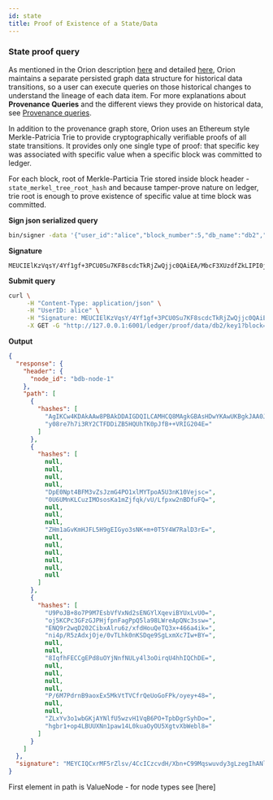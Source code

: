 ```yaml
---
id: state
title: Proof of Existence of a State/Data
---
```


### State proof query

As mentioned in the Orion description [here](../../../introduction) and detailed [here](../../../architecture-and-design/provenance-data), Orion maintains a separate persisted graph data structure for historical data transitions, so a user can execute queries on those historical changes to understand the lineage of each data item. For more explanations about **Provenance Queries** and the different views they provide on historical data, see [Provenance queries](../../queries/curl/provenance).

In addition to the provenance graph store, Orion uses an Ethereum style Merkle-Patricia Trie to provide cryptographically verifiable proofs of all state transitions.
It provides only one single type of proof: that specific key was associated with specific value when a specific block was committed to ledger.

For each block, root of Merkle-Particia Trie stored inside block header - `state_merkel_tree_root_hash` and because tamper-prove nature on ledger, trie root is enough to prove existence of specific value at time block was committed. 


**Sign json serialized query**
```sh
bin/signer -data '{"user_id":"alice","block_number":5,"db_name":"db2","key":"key1"}' -privatekey=deployment/sample/crypto/alice/alice.key
```

**Signature**
```
MEUCIElKzVqsY/4Yf1gf+3PCU0Su7KF8scdcTkRjZwQjjc0QAiEA/MbcF3XUzdfZkLIPI0jEayrqRwuC4bLLsqtzT5ArObc=
```
**Submit query**
```sh
curl \
     -H "Content-Type: application/json" \
     -H "UserID: alice" \
     -H "Signature: MEUCIElKzVqsY/4Yf1gf+3PCU0Su7KF8scdcTkRjZwQjjc0QAiEA/MbcF3XUzdfZkLIPI0jEayrqRwuC4bLLsqtzT5ArObc=" \
     -X GET -G "http://127.0.0.1:6001/ledger/proof/data/db2/key1?block=5" | jq .
```

**Output**
```json
{
  "response": {
    "header": {
      "node_id": "bdb-node-1"
    },
    "path": [
      {
        "hashes": [
          "AgIKCw4KDAkAAw8PBAkDDAIGDQILCAMHCQ8MAgkGBAsHDwYKAwUKBgkJAA0JCAwICQYBCg4ICwIGDA0ODwI=",
          "y08re7h7i3RY2CTFDDiZB5HQUhTK0pJfB++VRIG204E="
        ]
      },
      {
        "hashes": [
          null,
          null,
          null,
          null,
          "DpE0Npt4BFM3vZsJzmG4PO1xlMYTpoA5U3nK10Vejsc=",
          "0U6UMnKLCuzIMOsosKa1mZjfqk/vU/Lfpxw2nBDfuFQ=",
          null,
          null,
          null,
          "ZHm1aGvKmHJFL5H9gEIGyo3sNK+m+0T5Y4W7RalD3rE=",
          null,
          null,
          null,
          null,
          null,
          null
        ]
      },
      {
        "hashes": [
          "U9PoJB+8o7P9M7EsbVfVxNd2sENGYlXqeviBYUxLvU0=",
          "oj5KCPc3GFzGJPHjfpnFagPpQ5la98LWreApQNc3ssw=",
          "ENQ9r2wqD202CibxAlru6z/xfdHouQeTQ3x+466a4ik=",
          "ni4p/R5zAdxjOje/0vTLhk0nKSDqe9SgLxmXc7Iw+BY=",
          null,
          null,
          "8IqfhFECCgEPd8uOYjNnfNULy4l3oOirqU4hhIQChDE=",
          null,
          null,
          null,
          null,
          "P/6M7PdrnB9aoxEx5MkVtTVCfrQeUoGoFPk/oyey+48=",
          null,
          null,
          "ZLxYv3o1wbGKjAYNlfU5wzvH1VqB6PO+TpbDgrSyhDo=",
          "hgbr1+op4LBUUXNn1paw14L0kuaOyOU5XgtvXbWebl8="
        ]
      }
    ]
  },
  "signature": "MEYCIQCxrMF5rZlsv/4CcICzcvdH/Xbn+C99Mqswuvdy3gLzegIhANla0V7MGrir9c/I5Q+dIzRDjMnS7GJgdcah0p8XgO1U"
}
```

First element in path is ValueNode - for node types see [here]

